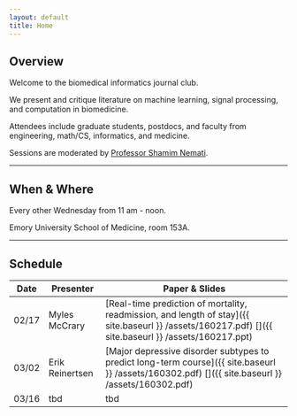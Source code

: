 ```yaml
---
layout: default
title: Home
---
```


## Overview
<a name="overview"></a>

Welcome to the biomedical informatics journal club.

We present and critique literature on machine learning, signal processing, and computation in biomedicine.

Attendees include graduate students, postdocs, and faculty from engineering, math/CS, informatics, and medicine.

Sessions are moderated by [Professor Shamim Nemati](http://scholar.harvard.edu/shamim/home).

---

## When & Where
<a name="whenwhere"></a>

Every other Wednesday from 11 am - noon.

Emory University School of Medicine, room 153A.

---

## Schedule
<a name="schedule"></a>

Date | Presenter | Paper & Slides
--- | --- | ---
02/17 | Myles McCrary | [Real-time prediction of mortality, readmission, and length of stay]({{ site.baseurl }} /assets/160217.pdf) [<i class='fa fa-file-powerpoint-o'></i>]({{ site.baseurl }} /assets/160217.ppt)
03/02 | Erik Reinertsen | [Major depressive disorder subtypes to predict long-term course]({{ site.baseurl }} /assets/160302.pdf) [<i class='fa fa-file-powerpoint-o'></i>]({{ site.baseurl }} /assets/160302.pdf)
03/16 | tbd | tbd
